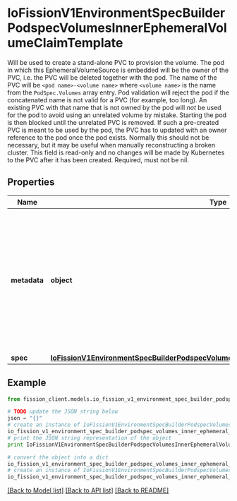 # IoFissionV1EnvironmentSpecBuilderPodspecVolumesInnerEphemeralVolumeClaimTemplate

Will be used to create a stand-alone PVC to provision the volume. The pod in which this EphemeralVolumeSource is embedded will be the owner of the PVC, i.e. the PVC will be deleted together with the pod.  The name of the PVC will be `<pod name>-<volume name>` where `<volume name>` is the name from the `PodSpec.Volumes` array entry. Pod validation will reject the pod if the concatenated name is not valid for a PVC (for example, too long).  An existing PVC with that name that is not owned by the pod will *not* be used for the pod to avoid using an unrelated volume by mistake. Starting the pod is then blocked until the unrelated PVC is removed. If such a pre-created PVC is meant to be used by the pod, the PVC has to updated with an owner reference to the pod once the pod exists. Normally this should not be necessary, but it may be useful when manually reconstructing a broken cluster.  This field is read-only and no changes will be made by Kubernetes to the PVC after it has been created.  Required, must not be nil.

## Properties

Name | Type | Description | Notes
------------ | ------------- | ------------- | -------------
**metadata** | **object** | May contain labels and annotations that will be copied into the PVC when creating it. No other fields are allowed and will be rejected during validation. | [optional] 
**spec** | [**IoFissionV1EnvironmentSpecBuilderPodspecVolumesInnerEphemeralVolumeClaimTemplateSpec**](IoFissionV1EnvironmentSpecBuilderPodspecVolumesInnerEphemeralVolumeClaimTemplateSpec.md) |  | 

## Example

```python
from fission_client.models.io_fission_v1_environment_spec_builder_podspec_volumes_inner_ephemeral_volume_claim_template import IoFissionV1EnvironmentSpecBuilderPodspecVolumesInnerEphemeralVolumeClaimTemplate

# TODO update the JSON string below
json = "{}"
# create an instance of IoFissionV1EnvironmentSpecBuilderPodspecVolumesInnerEphemeralVolumeClaimTemplate from a JSON string
io_fission_v1_environment_spec_builder_podspec_volumes_inner_ephemeral_volume_claim_template_instance = IoFissionV1EnvironmentSpecBuilderPodspecVolumesInnerEphemeralVolumeClaimTemplate.from_json(json)
# print the JSON string representation of the object
print IoFissionV1EnvironmentSpecBuilderPodspecVolumesInnerEphemeralVolumeClaimTemplate.to_json()

# convert the object into a dict
io_fission_v1_environment_spec_builder_podspec_volumes_inner_ephemeral_volume_claim_template_dict = io_fission_v1_environment_spec_builder_podspec_volumes_inner_ephemeral_volume_claim_template_instance.to_dict()
# create an instance of IoFissionV1EnvironmentSpecBuilderPodspecVolumesInnerEphemeralVolumeClaimTemplate from a dict
io_fission_v1_environment_spec_builder_podspec_volumes_inner_ephemeral_volume_claim_template_form_dict = io_fission_v1_environment_spec_builder_podspec_volumes_inner_ephemeral_volume_claim_template.from_dict(io_fission_v1_environment_spec_builder_podspec_volumes_inner_ephemeral_volume_claim_template_dict)
```
[[Back to Model list]](../README.md#documentation-for-models) [[Back to API list]](../README.md#documentation-for-api-endpoints) [[Back to README]](../README.md)


